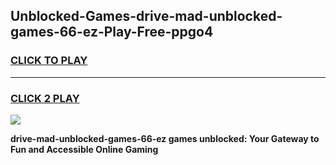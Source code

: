 
## Unblocked-Games-drive-mad-unblocked-games-66-ez-Play-Free-ppgo4
<h3>
<a href="https://premium76.site?title=drive-mad-unblocked-games-66-ez&ref=23A">CLICK TO PLAY</a></h3>
<hr>

<h3>
<a href="https://premium76.site?title=drive-mad-unblocked-games-66-ez&ref=23A">CLICK 2 PLAY</a>
  
</h3>

<a href="https://premium76.site?title=drive-mad-unblocked-games-66-ez&ref=23A"><img src="https://clearcache.store/games.png"></a>


**drive-mad-unblocked-games-66-ez games unblocked: Your Gateway to Fun and Accessible Online Gaming**

